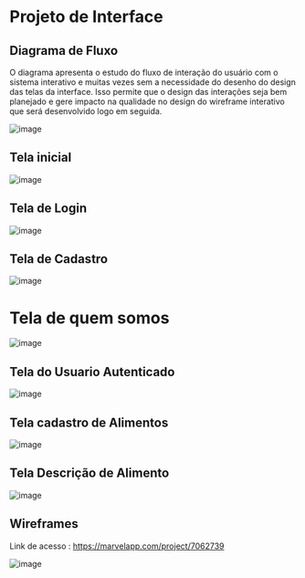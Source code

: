 
# Projeto de Interface

## Diagrama de Fluxo

O diagrama apresenta o estudo do fluxo de interação do usuário com o sistema interativo e  muitas vezes sem a necessidade do desenho do design das telas da interface. Isso permite que o design das interações seja bem planejado e gere impacto na qualidade no design do wireframe interativo que será desenvolvido logo em seguida.

![image](https://github.com/ICEI-PUC-Minas-PMV-ADS/pmv-ads-2024-1-e2-proj-macro-model/assets/131317547/534ed833-06e5-47a9-ab60-e8e57c1a58af)




## Tela inicial 

![image](https://github.com/ICEI-PUC-Minas-PMV-ADS/pmv-ads-2024-1-e2-proj-int-t1-macro-model/assets/104217381/423fa0ad-2e42-48ca-a88c-2ef4c84cedd7)



## Tela de Login

![image](https://github.com/ICEI-PUC-Minas-PMV-ADS/pmv-ads-2024-1-e2-proj-int-t1-macro-model/assets/104217381/3fe739c9-e5a7-443a-854d-718e5f616f69)



## Tela de Cadastro

![image](https://github.com/ICEI-PUC-Minas-PMV-ADS/pmv-ads-2024-1-e2-proj-int-t1-macro-model/assets/104217381/112cfb0b-85bb-40f4-8f30-f3bd3eaf1ce4)



# Tela de quem somos

![image](https://github.com/ICEI-PUC-Minas-PMV-ADS/pmv-ads-2024-1-e2-proj-int-t1-macro-model/assets/104217381/61d59cc2-1140-412d-a4b5-9f7a8d5d8966)


## Tela do Usuario Autenticado

![image](https://github.com/ICEI-PUC-Minas-PMV-ADS/pmv-ads-2024-1-e2-proj-int-t1-macro-model/assets/104217381/06a62a23-53f3-408d-85d4-3d47a43bc90a)



## Tela cadastro de Alimentos

![image](https://github.com/ICEI-PUC-Minas-PMV-ADS/pmv-ads-2024-1-e2-proj-int-t1-macro-model/assets/104217381/b0359711-61a0-4e6c-a19c-e5a1c0d74f42)


## Tela Descrição de Alimento 

![image](https://github.com/ICEI-PUC-Minas-PMV-ADS/pmv-ads-2024-1-e2-proj-int-t1-macro-model/assets/104217381/b0b2864e-d88b-4542-b519-d92ccc645d20)




## Wireframes

Link de acesso : https://marvelapp.com/project/7062739

![image](https://github.com/ICEI-PUC-Minas-PMV-ADS/pmv-ads-2024-1-e2-proj-int-t1-macro-model/assets/104217381/f87b4a98-5d08-467d-96b2-2f340a2aaf73)




